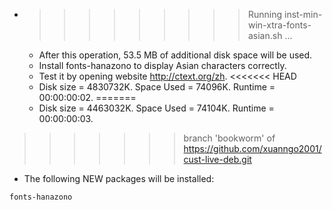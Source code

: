 * >>>>>>>>> Running inst-min-win-xtra-fonts-asian.sh ...
  * After this operation, 53.5 MB of additional disk space will be used.
  * Install fonts-hanazono to display Asian characters correctly.
  * Test it by opening website http://ctext.org/zh.
<<<<<<< HEAD
  * Disk size = 4830732K. Space Used = 74096K. Runtime = 00:00:00:02.
=======
  * Disk size = 4463032K. Space Used = 74104K. Runtime = 00:00:00:03.
>>>>>>> branch 'bookworm' of https://github.com/xuanngo2001/cust-live-deb.git
  * The following NEW packages will be installed:
  ```bash
fonts-hanazono
  ```
